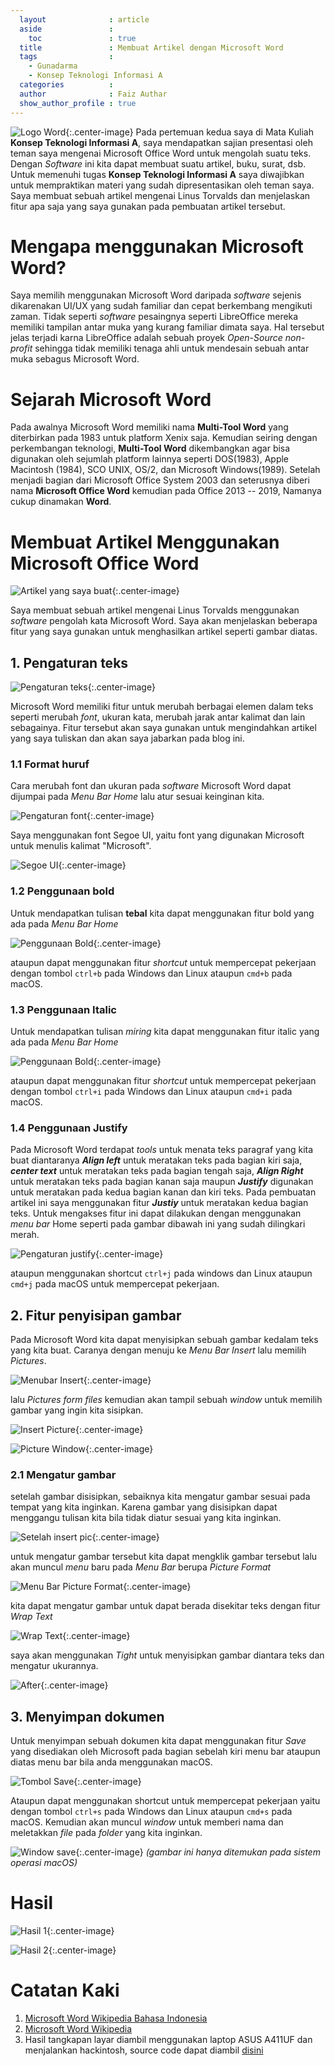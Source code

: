 ```yaml
---
  layout              : article
  aside               :
    toc               : true
  title               : Membuat Artikel dengan Microsoft Word
  tags                : 
    - Gunadarma
    - Konsep Teknologi Informasi A
  categories          : 
  author              : Faiz Authar
  show_author_profile : true
---
```

![Logo Word](/assets/images/Posts/2020-03-14-KTI-A-1/logo.png){:.center-image}
Pada pertemuan kedua saya di Mata Kuliah **Konsep Teknologi Informasi A**, saya mendapatkan sajian presentasi oleh teman saya mengenai Microsoft Office Word untuk mengolah suatu teks.
Dengan *Software* ini kita dapat membuat suatu artikel, buku, surat, dsb.
Untuk memenuhi tugas **Konsep Teknologi Informasi A** saya diwajibkan untuk mempraktikan materi yang sudah dipresentasikan oleh teman saya.
Saya membuat sebuah artikel mengenai Linus Torvalds dan menjelaskan fitur apa saja yang saya gunakan pada pembuatan artikel tersebut.

# Mengapa menggunakan Microsoft Word?
Saya memilih menggunakan Microsoft Word daripada *software* sejenis dikarenakan UI/UX yang sudah familiar dan cepat berkembang mengikuti zaman.
Tidak seperti *software* pesaingnya seperti LibreOffice mereka memiliki tampilan antar muka yang kurang familiar dimata saya.
Hal tersebut jelas terjadi karna LibreOffice adalah sebuah proyek *Open-Source non-profit* sehingga tidak memiliki tenaga ahli untuk mendesain sebuah antar muka sebagus Microsoft Word.

# Sejarah Microsoft Word
Pada awalnya Microsoft Word memiliki nama **Multi-Tool Word** yang diterbirkan pada 1983 untuk platform Xenix saja. Kemudian seiring dengan perkembangan teknologi, **Multi-Tool Word** dikembangkan agar bisa digunakan oleh sejumlah platform lainnya seperti DOS(1983), Apple Macintosh (1984), SCO UNIX, OS/2, dan Microsoft Windows(1989). Setelah menjadi bagian dari Microsoft Office System 2003 dan seterusnya diberi nama **Microsoft Office Word** kemudian pada Office 2013 -- 2019, Namanya cukup dinamakan **Word**.

# Membuat Artikel Menggunakan Microsoft Office Word
![Artikel yang saya buat](/assets/images/Posts/2020-03-14-KTI-A-1/1.png){:.center-image}

Saya membuat sebuah artikel mengenai Linus Torvalds menggunakan *software* pengolah kata Microsoft Word.
Saya akan menjelaskan beberapa fitur yang saya gunakan untuk menghasilkan artikel seperti gambar diatas.

## 1. Pengaturan teks
![Pengaturan teks](/assets/images/Posts/2020-03-14-KTI-A-1/2.png){:.center-image}

Microsoft Word memiliki fitur untuk merubah berbagai elemen dalam teks seperti merubah *font*, ukuran kata, merubah jarak antar kalimat dan lain sebagainya.
Fitur tersebut akan saya gunakan untuk mengindahkan artikel yang saya tuliskan dan akan saya jabarkan pada blog ini.

### 1.1 Format huruf
Cara merubah font dan ukuran pada *software* Microsoft Word dapat dijumpai pada *Menu Bar Home* lalu atur sesuai keinginan kita.

![Pengaturan font](/assets/images/Posts/2020-03-14-KTI-A-1/3.png){:.center-image}

Saya menggunakan font Segoe UI, yaitu font yang digunakan Microsoft untuk menulis kalimat "Microsoft".

![Segoe UI](/assets/images/Posts/2020-03-14-KTI-A-1/4.png){:.center-image}

### 1.2 Penggunaan bold
Untuk mendapatkan tulisan **tebal** kita dapat menggunakan fitur bold yang ada pada *Menu Bar Home*

![Penggunaan Bold](/assets/images/Posts/2020-03-14-KTI-A-1/5.png){:.center-image}

ataupun dapat menggunakan fitur *shortcut* untuk mempercepat pekerjaan dengan tombol ```ctrl+b``` pada Windows dan Linux ataupun ```cmd+b``` pada macOS.

### 1.3 Penggunaan Italic
Untuk mendapatkan tulisan *miring* kita dapat menggunakan fitur italic yang ada pada *Menu Bar Home*

![Penggunaan Bold](/assets/images/Posts/2020-03-14-KTI-A-1/6.png){:.center-image}

ataupun dapat menggunakan fitur *shortcut* untuk mempercepat pekerjaan dengan tombol ```ctrl+i``` pada Windows dan Linux ataupun ```cmd+i``` pada macOS.

### 1.4 Penggunaan Justify
Pada Microsoft Word terdapat *tools* untuk menata teks paragraf yang kita buat diantaranya ***Align left*** untuk meratakan teks pada bagian kiri saja, ***center text*** untuk meratakan teks pada bagian tengah saja, ***Align Right*** untuk meratakan teks pada bagian kanan saja maupun ***Justify*** digunakan untuk meratakan pada kedua bagian kanan dan kiri teks.
Pada pembuatan artikel ini saya menggunakan fitur ***Justiy*** untuk meratakan kedua bagian teks.
Untuk mengakses fitur ini dapat dilakukan dengan menggunakan *menu bar* Home seperti pada gambar dibawah ini yang sudah dilingkari merah.

![Pengaturan justify](/assets/images/Posts/2020-03-14-KTI-A-1/7.png){:.center-image}

ataupun menggunakan shortcut ```ctrl+j``` pada windows dan Linux ataupun ```cmd+j``` pada macOS untuk mempercepat pekerjaan.

## 2. Fitur penyisipan gambar
Pada Microsoft Word kita dapat menyisipkan sebuah gambar kedalam teks yang kita buat.
Caranya dengan menuju ke *Menu Bar Insert* lalu memilih *Pictures*.

![Menubar Insert](/assets/images/Posts/2020-03-14-KTI-A-1/8.png){:.center-image}

lalu *Pictures form files* kemudian akan tampil sebuah *window* untuk memilih gambar yang ingin kita sisipkan.

![Insert Picture](/assets/images/Posts/2020-03-14-KTI-A-1/9.png){:.center-image}

![Picture Window](/assets/images/Posts/2020-03-14-KTI-A-1/10.png){:.center-image}

### 2.1 Mengatur gambar
setelah gambar disisipkan, sebaiknya kita mengatur gambar sesuai pada tempat yang kita inginkan.
Karena gambar yang disisipkan dapat menggangu tulisan kita bila tidak diatur sesuai yang kita inginkan.

![Setelah insert pic](/assets/images/Posts/2020-03-14-KTI-A-1/11.png){:.center-image}

untuk mengatur gambar tersebut kita dapat mengklik gambar tersebut lalu akan muncul *menu* baru pada *Menu Bar* berupa *Picture Format*

![Menu Bar Picture Format](/assets/images/Posts/2020-03-14-KTI-A-1/12.png){:.center-image}

kita dapat mengatur gambar untuk dapat berada disekitar teks dengan fitur *Wrap Text*

![Wrap Text](/assets/images/Posts/2020-03-14-KTI-A-1/13.png){:.center-image}

saya akan menggunakan *Tight* untuk menyisipkan gambar diantara teks dan mengatur ukurannya.

![After](/assets/images/Posts/2020-03-14-KTI-A-1/14.png){:.center-image}

## 3. Menyimpan dokumen 
Untuk menyimpan sebuah dokumen kita dapat menggunakan fitur *Save* yang disediakan oleh Microsoft pada bagian sebelah kiri menu bar ataupun diatas menu bar bila anda menggunakan macOS.

![Tombol Save ](/assets/images/Posts/2020-03-14-KTI-A-1/15.png){:.center-image}

Ataupun dapat menggunakan shortcut untuk mempercepat pekerjaan yaitu dengan tombol ```ctrl+s``` pada Windows dan Linux ataupun ```cmd+s``` pada macOS.
Kemudian akan muncul *window* untuk memberi nama dan meletakkan *file* pada *folder* yang kita inginkan.

![Window save ](/assets/images/Posts/2020-03-14-KTI-A-1/16.png){:.center-image}
*(gambar ini hanya ditemukan pada sistem operasi macOS)*

#  Hasil
![Hasil 1](/assets/images/Posts/2020-03-14-KTI-A-1/17.png){:.center-image}

![Hasil 2](/assets/images/Posts/2020-03-14-KTI-A-1/18.png){:.center-image}

# Catatan Kaki
1. [Microsoft Word Wikipedia Bahasa Indonesia](https://id.wikipedia.org/wiki/Microsoft_Word)
2. [Microsoft Word Wikipedia](https://en.wikipedia.org/wiki/Microsoft_Word)
3. Hasil tangkapan layar diambil menggunakan laptop ASUS A411UF dan menjalankan hackintosh, source code dapat diambil [disini](https://github.com/faizauthar12/ASUS_A411UF_Hackintosh)
